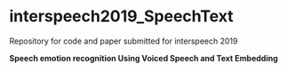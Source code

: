 # interspeech2019_SpeechText
Repository for code and paper submitted for interspeech 2019

**Speech emotion recognition Using Voiced Speech and Text Embedding**
